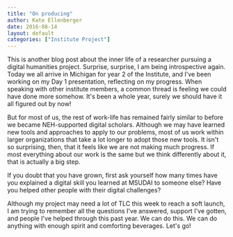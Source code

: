 ```yaml
---
title: "On producing"
author: Kate Ellenberger
date: 2016-08-14
layout: default
categories: ["Institute Project"]
---
```


This is another blog post about the inner life of a researcher pursuing a digital humanities project. Surprise, surprise, I am being introspective again. Today we all arrive in Michigan for year 2 of the Institute, and I've been working on my Day 1 presentation, reflecting on my progress. When speaking with other institute members, a common thread is feeling we could have done more somehow. It's been a whole year, surely we should have it all figured out by now!

But for most of us, the rest of work-life has remained fairly similar to before we became NEH-supported digital scholars. Although we may have learned new tools and approaches to apply to our problems, most of us work within larger organizations that take a lot longer to adopt those new tools. It isn't so surprising, then, that it feels like we are not making much progress. If most everything about our work is the same but we think differently about it, that is actually a big step.

If you doubt that you have grown, first ask yourself how many times have you explained a digital skill you learned at MSUDAI to someone else? Have you helped other people with their digital challenges?

Although my project may need a lot of TLC this week to reach a soft launch, I am trying to remember all the questions I've answered, support I've gotten, and people I've helped through this past year. We can do this. We can do anything with enough spirit and comforting beverages. Let's go!
